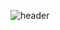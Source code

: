 ![header](https://capsule-render.vercel.app/api?type=wave&color=auto&text=GloryMJ)
<!--
**GloryMJ/GloryMJ** is a ✨ _special_ ✨ repository because its `README.md` (this file) appears on your GitHub profile.
![GitHub stats](https://github-readme-stats.vercel.app/api?username=GloryMJ&show_icons=true&theme=radical)
![Top Langs](https://github-readme-stats.vercel.app/api/top-langs/?username=GloryMJ)](https://github.com/GloryMJ/github-readme-stats)
Here are some ideas to get you started:

- 🔭 I’m currently working on ...
- 🌱 I’m currently learning ...
- 👯 I’m looking to collaborate on ...
- 🤔 I’m looking for help with ...
- 💬 Ask me about ...
- 📫 How to reach me: ...
- 😄 Pronouns: ...
- ⚡ Fun fact: ...
-->
